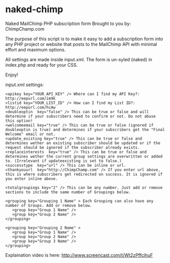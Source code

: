 naked-chimp
=========== 

Naked MailChimp PHP subscription form Brought to you by: ChimpChamp.com

The purpose of this script is to make it easy to add a subscription form into any PHP project or website that posts to the MailChimp API with minimal effort and maximum options.

All settings are made inside input.xml. The form is un-syled (naked) in index.php and ready for your CSS.

Enjoy!


input.xml settings:


    <apikey key="YOUR_API_KEY" /> Where can I find my API Key?: http://eepurl.com/im9k
    <listid key="YOUR_LIST_ID" /> How can I find my List ID?: http://eepurl.com/hcAw
    <doubleoptin  key="false" /> This can be true or false and will determine if your subscribers need to confirm or not. Do not abuse this option!
    <welcomeemail key="true" /> This can be true or false (ignored if doubleoptin is true) and determines if your subscribers get the "Final Welcome" email or not.
    <update_existing key="true" /> This can be true or false and determines wether an existing subscriber should be updated or if the request should be ignored if the subscriber already exists. 
    <replaceinterests  key="true" /> This can be true or false and determines wether the current group settings are overwritten or added to. (Irrelevant if updateexisting is set to false.)
    <successtype  key="url" /> This can be inline or url.
    <thankyouurl  key="http://ChimpChamp.com" /> If you enter url above, this is where subscribers get redirected on success. It is ignored if you enter inline above.

    <totalgroupings key="2" /> This can be any number. Just add or remove sections to include the same number of Groupings below.

    <grouping key="Grouping 1 Name" > Each Grouping can also have any number of Groups. Add or remove below.
       <group key="Group 1 Name" />
       <group key="Group 2 Name" />
    </grouping>

    <grouping key="Grouping 2 Name" >
       <group key="Group 1 Name" />
       <group key="Group 2 Name" />
       <group key="Group 3 Name" />
    </grouping>
    
    
Explaination video is here: http://www.screencast.com/t/Wt2zPffcihuF

